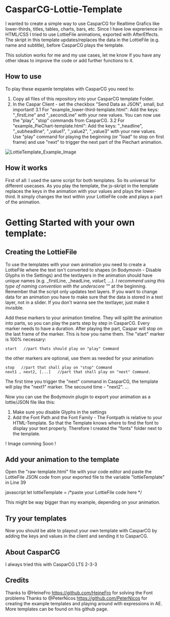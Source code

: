# CasparCG-Lottie-Template
I wanted to create a simple way to use CasparCG for Realtime Grafics like lower-thirds, titles, tables, charts, bars, etc. Since I have low exprerience in HTML/CSS I tried to use LottieFile animations, exported with AfterEffects. The skript in this template updates/replaces the data in the LottieFile (e.g. name and subtitle), before CasparCG plays the template.

This solution works for me and my use cases, let me know if you have any other ideas to improve the code or add further functions to it.


## How to use
To play these expamle templates with CasparCG you need to:
1. Copy all files of this repository into your CasparCG template Folder. 
2. In the Caspar Client - set the checkbox "Send Data as JSON", small, but important!
3.1 For "example_lower-third-template.html": Add the keys: "_firstLine" and "_secondLine" with your new values. You can now use the "play", "stop" commands from CasparCG.
3.2 For "example_PieChart-template.html": Add the keys: "_headline", "_subheadline", "_value1", "_value2", "_value3" with your new values. Use "play" command for playing the beginning (or "load" to stop on first frame) and use "next" to trigger the next part of the Piechart animation.

![LottieTemplate_Example_Image](https://user-images.githubusercontent.com/87117653/231723213-12637e81-30ae-498e-8298-a8c1994b5034.png)

## How it works
First of all: I used the same script for both templates. So its universal for different usecases. As you play the template, the js-skript in the template replaces the keys in the animation with your values and plays the lower-third. It simply changes the text within your LottieFile code and plays a part of the animation. 

# Getting Started with your own template:

## Creating the LottieFile 
To use the templates with your own animation you need to create a LottieFile where the text isn't converted to shapes (in Bodymovin - Disable Glyphs in the Settings) and the textlayers in the animation should have unique names (e.g. _firstLine, _headLine, _value1, ...). 
I recommend using this type of naming convention with the underscore "_" at the beginning.
Remember that the script only updates text layers. If you want to change data for an animation you have to make sure that the data is stored in a text layer, not in a slider. If you don't wanna see the textlayer, just make it invisible.

Add these markers to your animation timeline. They will splitt the animation into parts, so you can play the parts step by step in CasparCG. Every marker needs to have a duration. After playing the part, Caspar will stop on the last frame of the marker.
This is how you name them. The "start" marker is 100% necessary: 
```
start   //part thats should play on "play" Command
```
the other markers are optional, use them as needed for your animation: 

```
stop   //part that shall play on "stop" Command
next1 , next2, [...]   //part that shall play on "next" Command.
```

 The first time you trigger the "next" command in CasparCG, the template will play the "next1" marker. The secound time - "next2". ... 


Now you can use the Bodymovin plugin to export your animation as a lottie/JSON file like this: 
1. Make sure you disable Glyphs in the settings
2. Add the Font Path and the Font Family - The Fontpath is relative to your HTML-Template. So that the Template knows where to find the font to display your text properly. Therefore I created the "fonts" folder next to the template.

! Image comming Soon !




## Add your animation to the template
Open the "raw-template.html" file with your code editor and paste the LottieFile JSON code from your exported file to the variable "lottieTemplate" in Line 39

javascript
let lottieTemplate =  /*paste your LottieFile code here */


This might be way bigger than my example, depending on your animation.



## Try your templates
Now you should be able to playout your own template with CasparCG by adding the keys and values in the client and sending it to CasparCG.



## About CasparCG
I always tried this with CasparCG LTS 2-3-3 


## Credits
Thanks to @HeineFro https://github.com/HeineFro for solving the Font problems
Thanks to @PeterNicos https://github.com/PeterNicos for creating the example templates and playing around with expressions in AE. 
More templates can be found on his github page.

